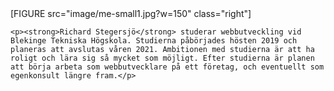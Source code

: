 <div class="author-byline">
    [FIGURE src="image/me-small1.jpg?w=150" class="right"]

    <p><strong>Richard Stegersjö</strong> studerar webbutveckling vid Blekinge Tekniska Högskola. Studierna påbörjades hösten 2019 och planeras att avslutas våren 2021. Ambitionen med studierna är att ha roligt och lära sig så mycket som möjligt. Efter studierna är planen att börja arbeta som webbutvecklare på ett företag, och eventuellt som egenkonsult längre fram.</p>
</div>
